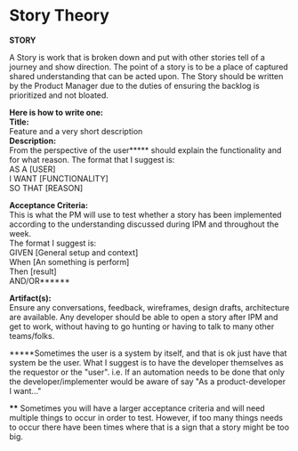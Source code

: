 # Story Theory

**STORY**

A Story is work that is broken down and put with other stories tell of a journey and show direction. The point of a story is to be a place of captured shared understanding that can be acted upon. The Story should be written by the Product Manager due to the duties of ensuring the backlog is prioritized and not bloated.

**Here is how to write one:  
Title:**  
Feature and a very short description  
**Description:**  
From the perspective of the user**\*** should explain the functionality and for what reason. The format that I suggest is:  
AS A \[USER\]  
I WANT \[FUNCTIONALITY\]  
SO THAT \[REASON\]

**Acceptance Criteria:**  
This is what the PM will use to test whether a story has been implemented according to the understanding discussed during IPM and throughout the week.  
The format I suggest is:  
GIVEN \[General setup and context\]  
When \[An something is perform\]  
Then \[result\]  
AND/OR**\*\***

**Artifact\(s\):**  
Ensure any conversations, feedback, wireframes, design drafts, architecture are available. Any developer should be able to open a story after IPM and get to work, without having to go hunting or having to talk to many other teams/folks.

**\***Sometimes the user is a system by itself, and that is ok just have that system be the user. What I suggest is to have the developer themselves as the requestor or the "user". i.e. If an automation needs to be done that only the developer/implementer would be aware of say "As a product-developer I want..."

**\*\*** Sometimes you will have a larger acceptance criteria and will need multiple things to occur in order to test. However, if too many things needs to occur there have been times where that is a sign that a story might be too big.

